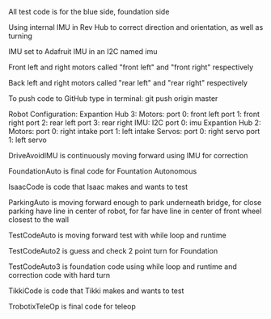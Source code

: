 All test code is for the blue side, foundation side

Using internal IMU in Rev Hub to correct direction and orientation, as well as turning

IMU set to Adafruit IMU in an I2C named imu

Front left and right motors called "front left" and "front right" respectively

Back left and right motors called "rear left" and "rear right" respectively

To push code to GitHub type in terminal: git push origin master


Robot Configuration:
    Expantion Hub 3:
        Motors:
            port 0: front left
            port 1: front right
            port 2: rear left
            port 3: rear right
        IMU:
            I2C port 0: imu
    Expantion Hub 2:
        Motors:
            port 0: right intake
            port 1: left intake
        Servos:
            port 0: right servo
            port 1: left servo


DriveAvoidIMU is continuously moving forward using IMU for correction

FoundationAuto is final code for Fountation Autonomous

IsaacCode is code that Isaac makes and wants to test

ParkingAuto is moving forward enough to park underneath bridge, for close parking have line in
            center of robot, for far have line in center of front wheel closest to the wall

TestCodeAuto is moving forward test with while loop and runtime

TestCodeAuto2 is guess and check 2 point turn for Foundation

TestCodeAuto3 is foundation code using while loop and runtime and correction code with hard turn

TikkiCode is code that Tikki makes and wants to test

TrobotixTeleOp is  final code for teleop